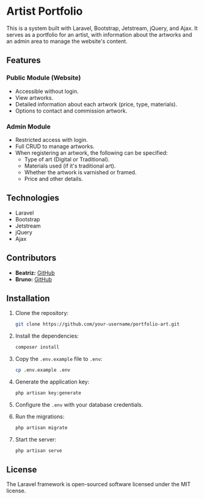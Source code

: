 # Artist Portfolio

This is a system built with Laravel, Bootstrap, Jetstream, jQuery, and Ajax. It serves as a portfolio for an artist, with information about the artworks and an admin area to manage the website's content.

## Features

### Public Module (Website)

- Accessible without login.
- View artworks.
- Detailed information about each artwork (price, type, materials).
- Options to contact and commission artwork.

### Admin Module

- Restricted access with login.
- Full CRUD to manage artworks.
- When registering an artwork, the following can be specified:
  - Type of art (Digital or Traditional).
  - Materials used (if it's traditional art).
  - Whether the artwork is varnished or framed.
  - Price and other details.

## Technologies

- Laravel
- Bootstrap
- Jetstream
- jQuery
- Ajax

## Contributors

- **Beatriz:** [GitHub](https://github.com/beatriz-n)
- **Bruno:** [GitHub](https://github.com/brunohsaz)

## Installation

1. Clone the repository:

    ```bash
    git clone https://github.com/your-username/portfolio-art.git
    ```

2. Install the dependencies:

    ```bash
    composer install
    ```

3. Copy the `.env.example` file to `.env`:

    ```bash
    cp .env.example .env
    ```

4. Generate the application key:

    ```bash
    php artisan key:generate
    ```

5. Configure the `.env` with your database credentials.

6. Run the migrations:

    ```bash
    php artisan migrate
    ```

7. Start the server:

    ```bash
    php artisan serve
    ```

## License

The Laravel framework is open-sourced software licensed under the MIT license.
